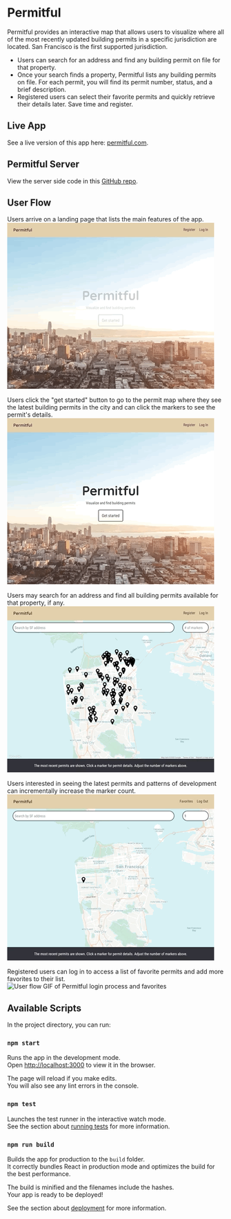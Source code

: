 # Permitful

Permitful provides an interactive map that allows users to visualize where all of the most recently updated building permits in a specific jurisdiction are located. San Francisco is the first supported jurisdiction.

* Users can search for an address and find any building permit on file for that property.
* Once your search finds a property, Permitful lists any building permits on file. For each permit, you will find its permit number, status, and a brief description.
* Registered users can select their favorite permits and quickly retrieve their details later. Save time and register.

## Live App

See a live version of this app here: [permitful.com](https://permitful.com/).

## Permitful Server

View the server side code in this [GitHub repo](https://github.com/gavinmgrant/permitful-api).

## User Flow

Users arrive on a landing page that lists the main features of the app.
![User flow GIF of Permitful landing](./src/images/user-flow_landing.gif)

Users click the "get started" button to go to the permit map where they see the latest building permits in the city and can click the markers to see the permit's details.
![User flow GIF of Permitful details](./src/images/user-flow_marker-details.gif)

Users may search for an address and find all building permits available for that property, if any.
![User flow GIF of Permitful address search](./src/images/user-flow_address-search.gif)

Users interested in seeing the latest permits and patterns of development can incrementally increase the marker count.
![User flow GIF of Permitful marker count](./src/images/user-flow_marker-count.gif)

Registered users can log in to access a list of favorite permits and add more favorites to their list.
![User flow GIF of Permitful login process and favorites](./src/images/user-flow_login-favorite.gif)

## Available Scripts

In the project directory, you can run:

### `npm start`

Runs the app in the development mode.<br />
Open [http://localhost:3000](http://localhost:3000) to view it in the browser.

The page will reload if you make edits.<br />
You will also see any lint errors in the console.

### `npm test`

Launches the test runner in the interactive watch mode.<br />
See the section about [running tests](https://facebook.github.io/create-react-app/docs/running-tests) for more information.

### `npm run build`

Builds the app for production to the `build` folder.<br />
It correctly bundles React in production mode and optimizes the build for the best performance.

The build is minified and the filenames include the hashes.<br />
Your app is ready to be deployed!

See the section about [deployment](https://facebook.github.io/create-react-app/docs/deployment) for more information.